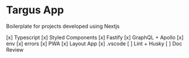 # Targus App

Boilerplate for projects developed using Nextjs

[x] Typescript
[x] Styled Components
[x] Fastify
[x] GraphQL + Apollo
[x] env
[x] errors
[x] PWA
[x] Layout App
[x] .vscode
[ ] Lint + Husky
[ ] Doc Review
